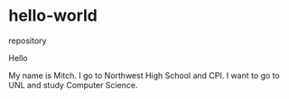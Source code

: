 # hello-world
repository

Hello

My name is Mitch.  I go to Northwest High School and CPI.  I want to go to UNL and study Computer Science.
